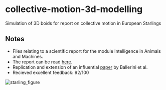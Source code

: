# collective-motion-3d-modelling
Simulation of 3D boids for report on collective motion in European Starlings

## Notes 
- Files relating to a scientific report for the module Intelligence in Animals and Machines.
- The report can be read [here](https://github.com/Dave69178/IAM-3D-v2/blob/master/IAM_Assignment_2.pdf).
- Replication and extension of an influential [paper](https://doi.org/10.1073/pnas.0711437105) by Ballerini et al.
- Recieved excellent feedback: 92/100

![starling_figure](https://user-images.githubusercontent.com/59281365/230131610-831135ce-9216-4f01-beb0-d9d9a6a15e18.png)
